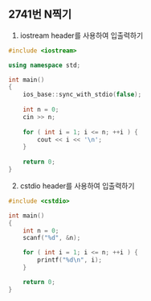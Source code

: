 2741번 N찍기
----------

1. iostream header를 사용하여 입출력하기

~~~ cpp
#include <iostream>

using namespace std;

int main()
{
    ios_base::sync_with_stdio(false);
    
    int n = 0;
    cin >> n;
    
    for ( int i = 1; i <= n; ++i ) {
        cout << i << '\n';
    }
    
    return 0;
}
~~~

2. cstdio header를 사용하여 입출력하기

~~~ cpp
#include <cstdio>

int main()
{
    int n = 0;
    scanf("%d", &n);

    for ( int i = 1; i <= n; ++i ) {
        printf("%d\n", i);
    }

    return 0;
}
~~~
